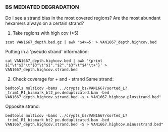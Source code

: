 ### BS MEDIATED DEGRADATION
Do I see a strand bias in the most covered regions? Are the most abundant hexamers always on a certain strand?

1) Take regions with high cov (>5)
```
zcat VAN1667_depth.bed.gz | awk '$4>=5' > VAN1667_depth.highcov.bed
```
Putting in a 'pseudo strand' information:
```
cat VAN1667_depth.highcov.bed | awk '{print $1"\t"$2"\t"$3"\t"$1"."$2"."$3"\t"$4"\t+"}' > VAN1667_depth.highcov.strand.bed
```

2) Check coverage for + and - strand
Same strand:
```
bedtools multicov -bams ../crypts_bs/VAN1667/sorted_L?_trim1_R1_bismark_bt2_pe.deduplicated.bam -bed VAN1667_depth.highcov.strand.bed -s > VAN1667.highcov.plusstrand.bed"
```
Opposite strand:
```
bedtools multicov -bams ../crypts_bs/VAN1667/sorted_L?_trim1_R1_bismark_bt2_pe.deduplicated.bam -bed VAN1667_depth.highcov.strand.bed -S > VAN1667.highcov.minusstrand.bed"
```
